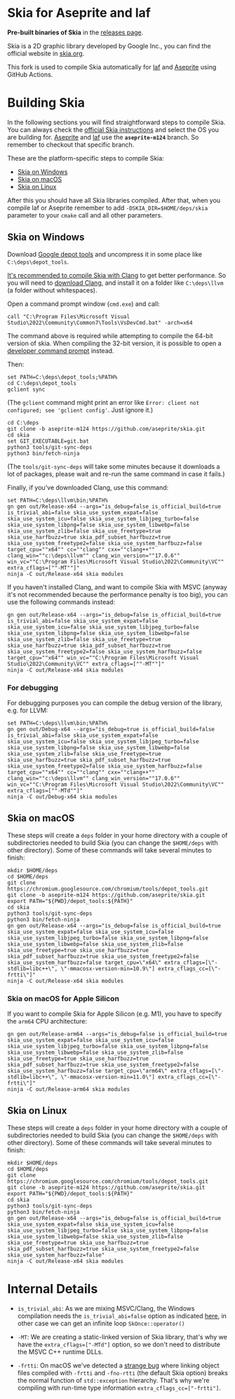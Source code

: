 # Skia for Aseprite and laf

**Pre-built binaries of Skia** in the [releases page](https://github.com/aseprite/skia/releases).

Skia is a 2D graphic library developed by Google Inc., you can find
the official website in [skia.org](https://skia.org).

This fork is used to compile Skia automatically for
[laf](https://github.com/aseprite/laf) and
[Aseprite](https://github.com/aseprite/aseprite) using GitHub Actions.

# Building Skia

In the following sections you will find straightforward steps to
compile Skia. You can always check the [official Skia
instructions](https://skia.org/docs/user/build) and select the OS you are
building for. [Aseprite](https://github.com/aseprite/aseprite) and
[laf](https://github.com/aseprite/laf) use the **`aseprite-m124`** branch.
So remember to checkout that specific branch.

These are the platform-specific steps to compile Skia:

* [Skia on Windows](#skia-on-windows)
* [Skia on macOS](#skia-on-macos)
* [Skia on Linux](#skia-on-linux)

After this you should have all Skia libraries compiled. After that,
when you compile laf or Aseprite remember to add
`-DSKIA_DIR=$HOME/deps/skia` parameter to your `cmake` call and all
other parameters.

## Skia on Windows

Download
[Google depot tools](https://storage.googleapis.com/chrome-infra/depot_tools.zip)
and uncompress it in some place like `C:\deps\depot_tools`.

[It's recommended to compile Skia with Clang](https://github.com/google/skia/blob/master/site/user/build.md#a-note-on-software-backend-performance)
to get better performance. So you will need to [download Clang](https://github.com/llvm/llvm-project/releases/download/llvmorg-17.0.6/LLVM-17.0.6-win64.exe),
and install it on a folder like `C:\deps\llvm` (a folder without whitespaces).

Open a command prompt window (`cmd.exe`) and call:

    call "C:\Program Files\Microsoft Visual Studio\2022\Community\Common7\Tools\VsDevCmd.bat" -arch=x64

The command above is required while attempting to compile the 64-bit version of skia. When compiling the 32-bit version, it is possible to open a [developer command prompt](https://docs.microsoft.com/en-us/dotnet/framework/tools/developer-command-prompt-for-vs) instead.

Then:

    set PATH=C:\deps\depot_tools;%PATH%
    cd C:\deps\depot_tools
    gclient sync

(The `gclient` command might print an error like
`Error: client not configured; see 'gclient config'`.
Just ignore it.)

    cd C:\deps
    git clone -b aseprite-m124 https://github.com/aseprite/skia.git
    cd skia
    set GIT_EXECUTABLE=git.bat
    python3 tools/git-sync-deps
    python3 bin/fetch-ninja

(The `tools/git-sync-deps` will take some minutes because it downloads
a lot of packages, please wait and re-run the same command in case it
fails.)

Finally, if you've downloaded Clang, use this command:

    set PATH=C:\deps\llvm\bin;%PATH%
    gn gen out/Release-x64 --args="is_debug=false is_official_build=true is_trivial_abi=false skia_use_system_expat=false skia_use_system_icu=false skia_use_system_libjpeg_turbo=false skia_use_system_libpng=false skia_use_system_libwebp=false skia_use_system_zlib=false skia_use_freetype=true skia_use_harfbuzz=true skia_pdf_subset_harfbuzz=true skia_use_system_freetype2=false skia_use_system_harfbuzz=false target_cpu=""x64"" cc=""clang"" cxx=""clang++"" clang_win=""c:\deps\llvm"" clang_win_version=""17.0.6"" win_vc=""C:\Program Files\Microsoft Visual Studio\2022\Community\VC"" extra_cflags=[""-MT""]"
    ninja -C out/Release-x64 skia modules

If you haven't installed Clang, and want to compile Skia with MSVC
(anyway it's not recommended because the performance penalty is too
big), you can use the following commands instead:

    gn gen out/Release-x64 --args="is_debug=false is_official_build=true is_trivial_abi=false skia_use_system_expat=false skia_use_system_icu=false skia_use_system_libjpeg_turbo=false skia_use_system_libpng=false skia_use_system_libwebp=false skia_use_system_zlib=false skia_use_freetype=true skia_use_harfbuzz=true skia_pdf_subset_harfbuzz=true skia_use_system_freetype2=false skia_use_system_harfbuzz=false target_cpu=""x64"" win_vc=""C:\Program Files\Microsoft Visual Studio\2022\Community\VC"" extra_cflags=[""-MT""]"
    ninja -C out/Release-x64 skia modules

### For debugging

For debugging purposes you can compile the debug version of the
library, e.g. for LLVM:

    set PATH=C:\deps\llvm\bin;%PATH%
    gn gen out/Debug-x64 --args="is_debug=true is_official_build=false is_trivial_abi=false skia_use_system_expat=false skia_use_system_icu=false skia_use_system_libjpeg_turbo=false skia_use_system_libpng=false skia_use_system_libwebp=false skia_use_system_zlib=false skia_use_freetype=true skia_use_harfbuzz=true skia_pdf_subset_harfbuzz=true skia_use_system_freetype2=false skia_use_system_harfbuzz=false target_cpu=""x64"" cc=""clang"" cxx=""clang++"" clang_win=""c:\deps\llvm"" clang_win_version=""17.0.6"" win_vc=""C:\Program Files\Microsoft Visual Studio\2022\Community\VC"" extra_cflags=[""-MTd""]"
    ninja -C out/Debug-x64 skia modules

## Skia on macOS

These steps will create a `deps` folder in your home directory with a
couple of subdirectories needed to build Skia (you can change the
`$HOME/deps` with other directory). Some of these commands will take
several minutes to finish:

    mkdir $HOME/deps
    cd $HOME/deps
    git clone https://chromium.googlesource.com/chromium/tools/depot_tools.git
    git clone -b aseprite-m124 https://github.com/aseprite/skia.git
    export PATH="${PWD}/depot_tools:${PATH}"
    cd skia
    python3 tools/git-sync-deps
    python3 bin/fetch-ninja
    gn gen out/Release-x64 --args="is_debug=false is_official_build=true skia_use_system_expat=false skia_use_system_icu=false skia_use_system_libjpeg_turbo=false skia_use_system_libpng=false skia_use_system_libwebp=false skia_use_system_zlib=false skia_use_freetype=true skia_use_harfbuzz=true skia_pdf_subset_harfbuzz=true skia_use_system_freetype2=false skia_use_system_harfbuzz=false target_cpu=\"x64\" extra_cflags=[\"-stdlib=libc++\", \"-mmacosx-version-min=10.9\"] extra_cflags_cc=[\"-frtti\"]"
    ninja -C out/Release-x64 skia modules

### Skia on macOS for Apple Silicon

If you want to compile Skia for Apple Silicon (e.g. M1), you have to
specify the `arm64` CPU architecture:

    gn gen out/Release-arm64 --args="is_debug=false is_official_build=true skia_use_system_expat=false skia_use_system_icu=false skia_use_system_libjpeg_turbo=false skia_use_system_libpng=false skia_use_system_libwebp=false skia_use_system_zlib=false skia_use_freetype=true skia_use_harfbuzz=true skia_pdf_subset_harfbuzz=true skia_use_system_freetype2=false skia_use_system_harfbuzz=false target_cpu=\"arm64\" extra_cflags=[\"-stdlib=libc++\", \"-mmacosx-version-min=11.0\"] extra_cflags_cc=[\"-frtti\"]"
    ninja -C out/Release-arm64 skia modules

## Skia on Linux

These steps will create a `deps` folder in your home directory with a
couple of subdirectories needed to build Skia (you can change the
`$HOME/deps` with other directory). Some of these commands will take
several minutes to finish:

    mkdir $HOME/deps
    cd $HOME/deps
    git clone https://chromium.googlesource.com/chromium/tools/depot_tools.git
    git clone -b aseprite-m124 https://github.com/aseprite/skia.git
    export PATH="${PWD}/depot_tools:${PATH}"
    cd skia
    python3 tools/git-sync-deps
    python3 bin/fetch-ninja
    gn gen out/Release-x64 --args="is_debug=false is_official_build=true skia_use_system_expat=false skia_use_system_icu=false skia_use_system_libjpeg_turbo=false skia_use_system_libpng=false skia_use_system_libwebp=false skia_use_system_zlib=false skia_use_freetype=true skia_use_harfbuzz=true skia_pdf_subset_harfbuzz=true skia_use_system_freetype2=false skia_use_system_harfbuzz=false"
    ninja -C out/Release-x64 skia modules

# Internal Details

* `is_trivial_abi`: As we are mixing MSVC/Clang, the Windows
  compilation needs the `is_trivial_abi=false` option as indicated
  [here](https://groups.google.com/g/skia-discuss/c/ze-_PUljtkk/m/sdTNWL3rAQAJ),
  in other case we can get an infinite loop `SkOnce::operator()`

* `-MT`: We are creating a static-linked version of Skia library,
  that's why we have the `extra_cflags=["-MTd"]` option, so we don't
  need to distribute the MSVC C++ runtime DLLs.

* `-frtti`: On macOS we've detected a [strange bug](https://bugs.llvm.org/show_bug.cgi?id=37487)
  where linking object files compiled with `-frtti` and `-fno-rtti`
  (the default Skia option) breaks the normal function of
  `std::exception` hierarchy. That's why we're compiling with run-time
  type information `extra_cflags_cc=["-frtti"]`.
